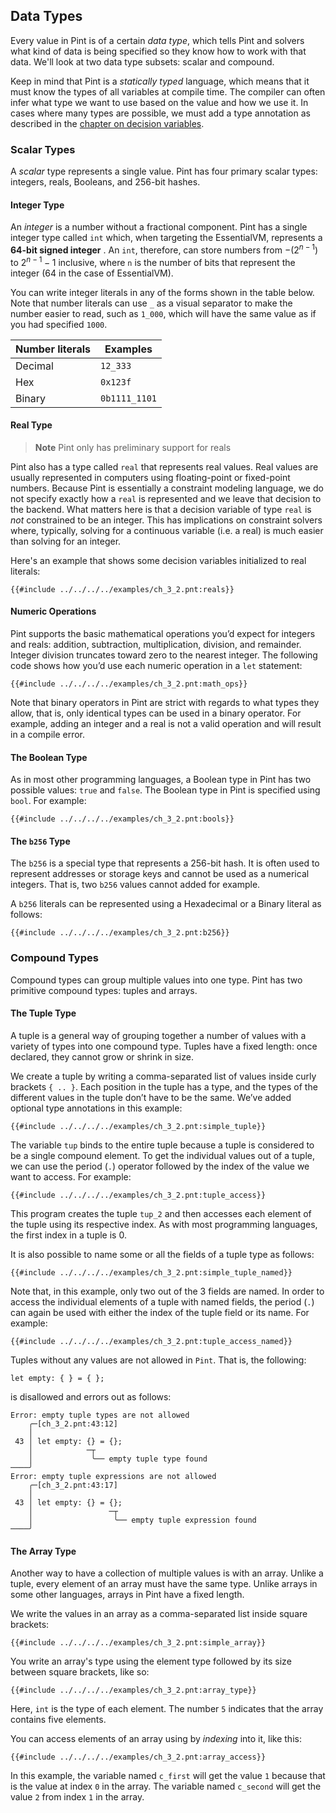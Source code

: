 ## Data Types

Every value in Pint is of a certain _data type_, which tells Pint and solvers what kind of data is
being specified so they know how to work with that data. We'll look at two data type subsets: scalar
and compound.

Keep in mind that Pint is a _statically typed_ language, which means that it must know the types of
all variables at compile time. The compiler can often infer what type we want to use based on the
value and how we use it. In cases where many types are possible, we must add a type annotation as
described in the [chapter on decision variables](./variables.md).

### Scalar Types

A _scalar_ type represents a single value. Pint has four primary scalar types: integers, reals,
Booleans, and 256-bit hashes.

#### Integer Type

An _integer_ is a number without a fractional component. Pint has a single integer type called `int`
which, when targeting the EssentialVM, represents a **64-bit signed integer** . An `int`, therefore,
can store numbers from $-(2^{n-1})$ to $2^{n-1} - 1$ inclusive, where `n` is the number of bits that
represent the integer (64 in the case of EssentialVM).

You can write integer literals in any of the forms shown in the table below. Note that number
literals can use `_` as a visual separator to make the number easier to read, such as `1_000`, which
will have the same value as if you had specified `1000`.

| Number literals | Examples      |
| --------------- | ------------- |
| Decimal         | `12_333`      |
| Hex             | `0x123f`      |
| Binary          | `0b1111_1101` |

#### Real Type

> **Note** Pint only has preliminary support for reals

Pint also has a type called `real` that represents real values. Real values are usually represented
in computers using floating-point or fixed-point numbers. Because Pint is essentially a constraint
modeling language, we do not specify exactly how a `real` is represented and we leave that decision
to the backend. What matters here is that a decision variable of type `real` is _not_ constrained to
be an integer. This has implications on constraint solvers where, typically, solving for a
continuous variable (i.e. a real) is much easier than solving for an integer.

Here's an example that shows some decision variables initialized to real literals:

```pint
{{#include ../../../../examples/ch_3_2.pnt:reals}}
```

#### Numeric Operations

Pint supports the basic mathematical operations you’d expect for integers and reals: addition,
subtraction, multiplication, division, and remainder. Integer division truncates toward zero to the
nearest integer. The following code shows how you’d use each numeric operation in a `let` statement:

```pint
{{#include ../../../../examples/ch_3_2.pnt:math_ops}}
```

Note that binary operators in Pint are strict with regards to what types they allow, that is, only
identical types can be used in a binary operator. For example, adding an integer and a real is not a
valid operation and will result in a compile error.

#### The Boolean Type

As in most other programming languages, a Boolean type in Pint has two possible values: `true` and
`false`. The Boolean type in Pint is specified using `bool`. For example:

```pint
{{#include ../../../../examples/ch_3_2.pnt:bools}}
```

#### The `b256` Type

The `b256` is a special type that represents a 256-bit hash. It is often used to represent addresses
or storage keys and cannot be used as a numerical integers. That is, two `b256` values cannot added
for example.

A `b256` literals can be represented using a Hexadecimal or a Binary literal as follows:

```pint
{{#include ../../../../examples/ch_3_2.pnt:b256}}
```

### Compound Types

Compound types can group multiple values into one type. Pint has two primitive compound types:
tuples and arrays.

#### The Tuple Type

A tuple is a general way of grouping together a number of values with a variety of types into one
compound type. Tuples have a fixed length: once declared, they cannot grow or shrink in size.

We create a tuple by writing a comma-separated list of values inside curly brackets `{ .. }`. Each
position in the tuple has a type, and the types of the different values in the tuple don’t have to
be the same. We’ve added optional type annotations in this example:

```pint
{{#include ../../../../examples/ch_3_2.pnt:simple_tuple}}
```

The variable `tup` binds to the entire tuple because a tuple is considered to be a single compound
element. To get the individual values out of a tuple, we can use the period (`.`) operator followed
by the index of the value we want to access. For example:

```pint
{{#include ../../../../examples/ch_3_2.pnt:tuple_access}}
```

This program creates the tuple `tup_2` and then accesses each element of the tuple using its
respective index. As with most programming languages, the first index in a tuple is 0.

It is also possible to name some or all the fields of a tuple type as follows:

```pint
{{#include ../../../../examples/ch_3_2.pnt:simple_tuple_named}}
```

Note that, in this example, only two out of the 3 fields are named. In order to access the
individual elements of a tuple with named fields, the period (`.`) can again be used with either the
index of the tuple field or its name. For example:

```pint
{{#include ../../../../examples/ch_3_2.pnt:tuple_access_named}}
```

Tuples without any values are not allowed in `Pint`. That is, the following:

```pint
let empty: { } = { };
```

is disallowed and errors out as follows:

```console
Error: empty tuple types are not allowed
    ╭─[ch_3_2.pnt:43:12]
    │
 43 │ let empty: {} = {};
    │            ─┬
    │             ╰── empty tuple type found
────╯
Error: empty tuple expressions are not allowed
    ╭─[ch_3_2.pnt:43:17]
    │
 43 │ let empty: {} = {};
    │                 ─┬
    │                  ╰── empty tuple expression found
────╯
```

#### The Array Type

Another way to have a collection of multiple values is with an array. Unlike a tuple, every element
of an array must have the same type. Unlike arrays in some other languages, arrays in Pint have a
fixed length.

We write the values in an array as a comma-separated list inside square brackets:

```pint
{{#include ../../../../examples/ch_3_2.pnt:simple_array}}
```

You write an array's type using the element type followed by its size between square brackets, like
so:

```pint
{{#include ../../../../examples/ch_3_2.pnt:array_type}}
```

Here, `int` is the type of each element. The number `5` indicates that the array contains five
elements.

You can access elements of an array using by _indexing_ into it, like this:

```pint
{{#include ../../../../examples/ch_3_2.pnt:array_access}}
```

In this example, the variable named `c_first` will get the value `1` because that is the value at
index `0` in the array. The variable named `c_second` will get the value `2` from index `1` in the
array.
